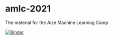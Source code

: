 # amlc-2021
The material for the Aize Machine Learning Camp

[![Binder](https://mybinder.org/badge_logo.svg)](https://mybinder.org/v2/gh/Gurobi-Training/amlc-2021/HEAD)